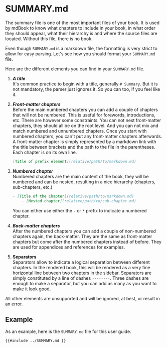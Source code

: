 # SUMMARY.md

The summary file is one of the most important files of your book. It is used by mdBook to know what chapters to include in your book,
in what order they should appear, what their hierarchy is and where the source files are located.
Without this file, there is no book.

Even though `SUMMARY.md` is a markdown file, the formatting is very strict to
allow for easy parsing. Let's see how you should format your `SUMMARY.md` file.

Here are the different elements you can find in your `SUMMARY.md` file.

1. ***A title***  
   It's common practice to begin with a title, generally
   <code class="language-markdown"># Summary</code>.
   But it is not mandatory, the parser just ignores it. So you can too, if you feel like it.

2. ***Front-matter chapters***  
   Before the main numbered chapters you can add a couple of chapters that will not be numbered. This is useful for
   forewords, introductions, etc. There are however some constraints. You can not nest front-matter chapters, they should all be on the root level. And you can not mix and match numbered and unnumbered chapters. Once you start with numbered chapters, you can't put any front-matter chapters afterwards.  
   A front-matter chapter is simply represented by a markdown link with the title between brackets and the path to the file in the parentheses. Each chapter is on its own line.
   ```markdown
   [Title of prefix element](relative/path/to/markdown.md)
   ```

3. ***Numbered chapter***  
   Numbered chapters are the main content of the book, they will be numbered and can be nested,
   resulting in a nice hierarchy (chapters, sub-chapters, etc.)
   ```markdown
   - [Title of the Chapter](relative/path/to/markdown.md)
       - [Nested chapter](relative/path/to/sub-chapter.md)
   ```
   You can either use either the `-` or `*` prefix to indicate a numbered chapter.

4. ***Back-matter chapters***  
   After the numbered chapters you can add a couple of non-numbered chapters again, the back-matter. They are the same as front-matter chapters but come after the numbered chapters instead of before. They are used for appendices and references for examples.

5. **Separators**  
   Separators allow to indicate a logical separation between different chapters. In the rendered book, this will be rendered as a very fine horizontal line between two chapters in the sidebar. Separators are simply constituted by a line of dashes `--------`. Three dashes are enough to make a separator, but you can add as many as you want to make it look good.

All other elements are unsupported and will be ignored, at best, or result in an error.

## Example

As an example, here is the `SUMMARY.md` file for this user guide.

```markdown
{{#include ../SUMMARY.md }}
```